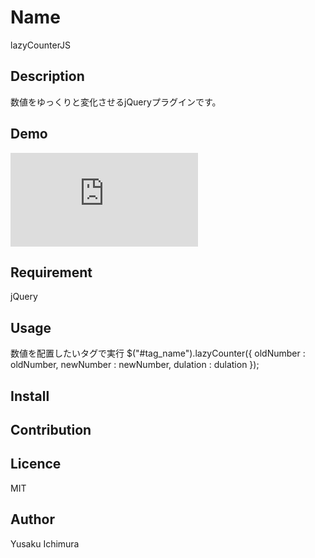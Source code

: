 
Name
====

lazyCounterJS

## Description
数値をゆっくりと変化させるjQueryプラグインです。
## Demo
![無題](https://dayservice-navi.net/list_company.php?prefCode=13)
## Requirement
jQuery
## Usage
数値を配置したいタグで実行
$("#tag_name").lazyCounter({
    oldNumber : oldNumber,
    newNumber : newNumber,
    dulation  : dulation
});
## Install

## Contribution

## Licence

MIT

## Author

Yusaku Ichimura
